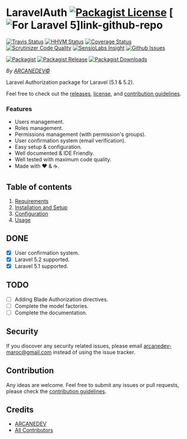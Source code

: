 # LaravelAuth [![Packagist License][badge_license]](LICENSE.md) [![For Laravel 5][badge_laravel]]link-github-repo

[![Travis Status][badge_build]][link-travis]
[![HHVM Status][badge_hhvm]][link-hhvm]
[![Coverage Status][badge_coverage]][link-scrutinizer]
[![Scrutinizer Code Quality][badge_quality]][link-scrutinizer]
[![SensioLabs Insight][badge_insight]][link-insight]
[![Github Issues][badge_issues]][link-github-issues]

[![Packagist][badge_package]][link-packagist]
[![Packagist Release][badge_release]][link-packagist]
[![Packagist Downloads][badge_downloads]][link-packagist]

*By [ARCANEDEV&copy;](http://www.arcanedev.net/)*

Laravel Authorization package for Laravel (5.1 & 5.2).

Feel free to check out the [releases](https://github.com/ARCANEDEV/LaravelAuth/releases), [license](LICENSE.md), and [contribution guidelines](CONTRIBUTING.md).

### Features

  * Users management.
  * Roles management.
  * Permissions management (with permission's groups).
  * User confirmation system (email verification).
  * Easy setup &amp; configuration.
  * Well documented &amp; IDE Friendly.
  * Well tested with maximum code quality.
  * Made with :heart: &amp; :coffee:.

## Table of contents

  1. [Requirements](_docs/1-Requirements.md)
  2. [Installation and Setup](_docs/2-Installation-and-Setup.md)
  3. [Configuration](_docs/3-Configuration.md)
  4. [Usage](_docs/4-Usage.md)

## DONE

  - [x] User confirmation system.
  - [x] Laravel 5.2 supported.
  - [x] Laravel 5.1 supported.

## TODO

  - [ ] Adding Blade Authorization directives.
  - [ ] Complete the model factories.
  - [ ] Complete the documentation.

## Security

If you discover any security related issues, please email arcanedev-maroc@gmail.com instead of using the issue tracker.

## Contribution

Any ideas are welcome. Feel free to submit any issues or pull requests, please check the [contribution guidelines](CONTRIBUTING.md).

## Credits

- [ARCANEDEV][link-author]
- [All Contributors][link-contributors]

[badge_license]:   https://img.shields.io/packagist/l/arcanedev/laravel-auth.svg?style=flat-square
[badge_laravel]:   https://img.shields.io/badge/For-Laravel%205.1|5.2-orange.svg?style=flat-square
[badge_build]:     https://img.shields.io/travis/ARCANEDEV/LaravelAuth.svg?style=flat-square
[badge_hhvm]:      https://img.shields.io/hhvm/arcanedev/laravel-auth.svg?style=flat-square
[badge_coverage]:  https://img.shields.io/scrutinizer/coverage/g/ARCANEDEV/LaravelAuth.svg?style=flat-square
[badge_quality]:   https://img.shields.io/scrutinizer/g/ARCANEDEV/LaravelAuth.svg?style=flat-square
[badge_insight]:   https://img.shields.io/sensiolabs/i/7b4ce5ae-af3c-4e97-8f03-b992609f4d19.svg?style=flat-square
[badge_issues]:    https://img.shields.io/github/issues/ARCANEDEV/LaravelAuth.svg?style=flat-square
[badge_package]:   https://img.shields.io/badge/package-arcanedev/laravel--auth-blue.svg?style=flat-square
[badge_release]:   https://img.shields.io/packagist/v/arcanedev/laravel-auth.svg?style=flat-square
[badge_downloads]: https://img.shields.io/packagist/dt/arcanedev/laravel-auth.svg?style=flat-square

[link-author]:        https://github.com/arcanedev-maroc
[link-github-repo]:   https://github.com/ARCANEDEV/LaravelAuth
[link-github-issues]: https://github.com/ARCANEDEV/LaravelAuth/issues
[link-contributors]:  https://github.com/ARCANEDEV/LaravelAuth/graphs/contributors
[link-packagist]:     https://packagist.org/packages/arcanedev/laravel-auth
[link-travis]:        https://travis-ci.org/ARCANEDEV/LaravelAuth
[link-hhvm]:          http://hhvm.h4cc.de/package/arcanedev/laravel-auth
[link-scrutinizer]:   https://scrutinizer-ci.com/g/ARCANEDEV/LaravelAuth/?branch=master
[link-insight]:       https://insight.sensiolabs.com/projects/7b4ce5ae-af3c-4e97-8f03-b992609f4d19
